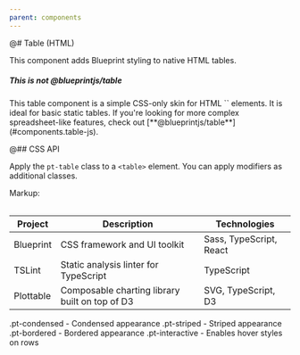 ```yaml
---
parent: components
---
```


@# Table (HTML)

This component adds Blueprint styling to native HTML tables.

<div class="pt-callout pt-intent-primary pt-icon-info-sign">
<h5>This is not @blueprintjs/table</h5>
This table component is a simple CSS-only skin for HTML `<table>` elements.
It is ideal for basic static tables. If you're looking for more complex
spreadsheet-like features, check out [**@blueprintjs/table**](#components.table-js).
</div>

@## CSS API

Apply the `pt-table` class to a `<table>` element. You can apply modifiers as additional classes.

Markup:
<table class="pt-table {{.modifier}}">
<thead>
<th>Project</th>
<th>Description</th>
<th>Technologies</th>
</thead>
<tbody>
<tr>
<td>Blueprint</td>
<td>CSS framework and UI toolkit</td>
<td>Sass, TypeScript, React</td>
</tr>
<tr>
<td>TSLint</td>
<td>Static analysis linter for TypeScript</td>
<td>TypeScript</td>
</tr>
<tr>
<td>Plottable</td>
<td>Composable charting library built on top of D3</td>
<td>SVG, TypeScript, D3</td>
</tr>
</tbody>
</table>

.pt-condensed - Condensed appearance
.pt-striped   - Striped appearance
.pt-bordered  - Bordered appearance
.pt-interactive  - Enables hover styles on rows
